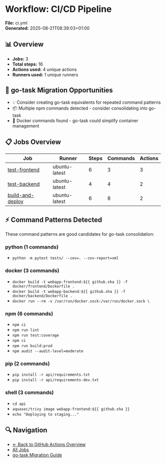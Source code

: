 # Workflow: CI/CD Pipeline

**File:** ci.yml  
**Generated:** 2025-08-21T08:39:03+01:00

## 📊 Overview

- **Jobs:** 3
- **Total steps:** 16
- **Actions used:** 4 unique actions
- **Runners used:** 1 unique runners

## 🔄 go-task Migration Opportunities

- 💡 Consider creating go-task equivalents for repeated command patterns
- 📦 Multiple npm commands detected - consider consolidating into go-task
- 🐳 Docker commands found - go-task could simplify container management

## 📋 Jobs Overview

| Job | Runner | Steps | Commands | Actions |
|-----|--------|-------|----------|---------|
| [test-frontend](../jobs/test-frontend.md) | ubuntu-latest | 6 | 3 | 3 |
| [test-backend](../jobs/test-backend.md) | ubuntu-latest | 4 | 4 | 2 |
| [build-and-deploy](../jobs/build-and-deploy.md) | ubuntu-latest | 6 | 8 | 2 |

## ⚡ Command Patterns Detected

These command patterns are good candidates for go-task consolidation:

### python (1 commands)

- `python -m pytest tests/ --cov=. --cov-report=xml`

### docker (3 commands)

- `docker build -t webapp-frontend:${{ github.sha }} -f docker/frontend/Dockerfile .`
- `docker build -t webapp-backend:${{ github.sha }} -f docker/backend/Dockerfile .`
- `docker run --rm -v /var/run/docker.sock:/var/run/docker.sock \`

### npm (6 commands)

- `npm ci`
- `npm run lint`
- `npm run test:coverage`
- `npm ci`
- `npm run build:prod`
- `npm audit --audit-level=moderate`

### pip (2 commands)

- `pip install -r api/requirements.txt`
- `pip install -r api/requirements-dev.txt`

### shell (3 commands)

- `cd api`
- `aquasec/trivy image webapp-frontend:${{ github.sha }}`
- `echo "Deploying to staging..."`


## 🔍 Navigation

- [← Back to GitHub Actions Overview](../README.md)
- [All Jobs](../summaries/actions-usage.md)
- [go-task Migration Guide](../summaries/go-task-migration.md)

